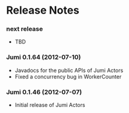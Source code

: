 
Release Notes
=============

### next release

- TBD

### Jumi 0.1.64 (2012-07-10)

- Javadocs for the public APIs of Jumi Actors
- Fixed a concurrency bug in WorkerCounter

### Jumi 0.1.46 (2012-07-07)

- Initial release of Jumi Actors
